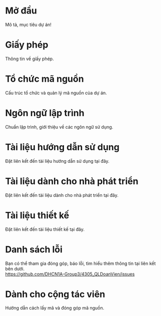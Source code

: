 <!DOCTYPE html>
<html>
<head>
	<meta charset="utf-8">
	<meta http-equiv="X-UA-Compatible" content="IE=edge">
	<title>Website Quản lý Đoàn viên ĐH Thông tin Liên lạc</title>
</head>
<body>
	<!--  -->
	<h1>Mở đầu</h1>
	<p>
		Mô tả, mục tiêu dự án!
	</p>
	<!--  -->
	<h1>Giấy phép</h1>
	<p>
		Thông tin về giấy phép.
	</p>
	<!--  -->
	<h1>Tổ chức mã nguồn</h1>
	<p>
		Cấu trúc tổ chức và quản lý mã nguồn của dự án.
	</p>
	<!--  -->
	<h1>Ngôn ngữ lập trình</h1>
	<p>
		Chuẩn lập trình, giới thiệu về các ngôn ngữ sử dụng.
	</p>
	<!--  -->
	<h1>Tài liệu hướng dẫn sử dụng</h1>
	<p>
		Đặt liên kết đến tài liệu hướng dẫn sử dụng tại đây.
	</p>
	<!--  -->
	<h1>Tài liệu dành cho nhà phát triển</h1>
	<p>
		Đặt liên kết đến tài liệu dành cho nhà phát triển tại đây.
	</p>
	<!--  -->
	<h1>Tài liệu thiết kế</h1>
	<p>
		Đặt liên kết đến tài liệu thiết kế tại đây.
	</p>
	<!--  -->
	<h1>Danh sách lỗi</h1>
	<p>
		Bạn có thể tham gia đóng góp, báo lỗi, tìm hiểu thêm thông tin tại liên kết bên dưới.<br>
		<a href="https://github.com/DHCN1A-Group3/4305_QLDoanVien/issues">https://github.com/DHCN1A-Group3/4305_QLDoanVien/issues</a>
	</p>
	<!--  -->
	<h1>Dành cho cộng tác viên</h1>
	<p>
		Hướng dẫn cách lấy mã và đóng góp mã nguồn.
	</p>
</body>
</html>
